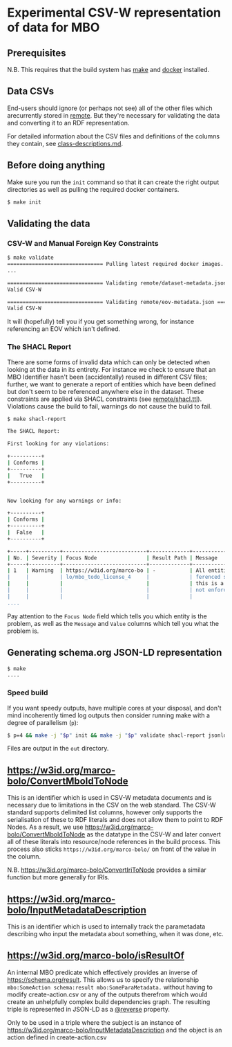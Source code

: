 # Experimental CSV-W representation of data for MBO

## Prerequisites

N.B. This requires that the build system has [make](https://www.gnu.org/software/make/) and [docker](https://www.docker.com/) installed.

## Data CSVs

End-users should ignore (or perhaps not see) all of the other files which arecurrently stored in [remote](./remote/). But they're necessary for validating the data and converting it to an RDF representation.

For detailed information about the CSV files and definitions of the columns they contain, see [class-descriptions.md](./class-descriptions.md).

## Before doing anything

Make sure you run the `init` command so that it can create the right output directories as well as pulling the required docker containers.

```bash
$ make init
```

## Validating the data

### CSV-W and Manual Foreign Key Constraints

```bash
$ make validate
=============================== Pulling latest required docker images. ===============================
...

=============================== Validating remote/dataset-metadata.json ===============================
Valid CSV-W

=============================== Validating remote/eov-metadata.json ===============================
Valid CSV-W
```

It will (hopefully) tell you if you get something wrong, for instance referencing an EOV which isn't defined.

### The SHACL Report

There are some forms of invalid data which can only be detected when looking at the data in its entirety. For instance we check to ensure that an MBO Identifier hasn't been (accidentally) reused in different CSV files; further, we want to generate a report of entities which have been defined but don't seem to be referenced anywhere else in the dataset. These constraints are applied via SHACL constraints (see [remote/shacl.ttl](./remote/shacl.ttl)). Violations cause the build to fail, warnings do not cause the build to fail.

```bash
$ make shacl-report

The SHACL Report:

First looking for any violations:

+----------+
| Conforms |
+----------+
|   True   |
+----------+


Now looking for any warnings or info:

+----------+
| Conforms |
+----------+
|  False   |
+----------+

+-----+----------+---------------------------+-------------+---------------------------+---------------------------+---------------------------+---------------------------+
| No. | Severity | Focus Node                | Result Path | Message                   | Component                 | Shape                     | Value                     |
+-----+----------+---------------------------+-------------+---------------------------+---------------------------+---------------------------+---------------------------+
| 1   | Warning  | https://w3id.org/marco-bo | -           | All entities should be re | SPARQLConstraintComponent | http://w3id.org/marco-bol | MBO Identifier 'mbo_todo_ |
|     |          | lo/mbo_todo_license_4     |             | ferenced somewhere else;  |                           | o/ShaclConstraints/Entit  | license_4' in License.csv |
|     |          |                           |             | this is a warning, it is  |                           | iesShouldBeReferenced     |  doesn't appear to be ref |
|     |          |                           |             | not enforced.             |                           |                           | erenced anywhere else.    |
|     |          |                           |             |                           |                           |                           |                           |
....

```

Pay attention to the `Focus Node` field which tells you which entity is the problem, as well as the `Message` and `Value` columns which tell you what the problem is.
## Generating schema.org JSON-LD representation

```bash
$ make
....
```

### Speed build

If you want speedy outputs, have multiple cores at your disposal, and don't mind incoherently timed log outputs then consider running make with a degree of parallelism (`p`): 

```bash
$ p=4 && make -j "$p" init && make -j "$p" validate shacl-report jsonld
```

Files are output in the `out` directory.

## <https://w3id.org/marco-bolo/ConvertMboIdToNode>

This is an identifier which is used in CSV-W metadata documents and is necessary due to limitations in the CSV on the web standard. The CSV-W standard supports delimited list columns, however only supports the serialisation of these to RDF literals and does not allow them to point to RDF Nodes. As a result, we use <https://w3id.org/marco-bolo/ConvertMboIdToNode> as the datatype in the CSV-W and later convert all of these literals into resource/node references in the build process. This process also sticks `https://w3id.org/marco-bolo/` on front of the value in the column.

N.B. <https://w3id.org/marco-bolo/ConvertIriToNode> provides a similar function but more generally for IRIs.

## <https://w3id.org/marco-bolo/InputMetadataDescription>

This is an identifier which is used to internally track the parametadata describing who input the metadata about something, when it was done, etc. 

## <https://w3id.org/marco-bolo/isResultOf>

An internal MBO predicate which effectively provides an inverse of <https://schema.org/result>. This allows us to specify the relationship `mbo:SomeAction schema:result mbo:SomeParaMetadata.` without having to modify create-action.csv or any of the outputs therefrom which would create an unhelpfully complex build dependencies graph. The resulting triple is represented in JSON-LD as a [@reverse](https://www.w3.org/TR/json-ld11/#reverse-properties) property.

Only to be used in a triple where the subject is an instance of <https://w3id.org/marco-bolo/InputMetadataDescription> and the object is an action defined in create-action.csv

